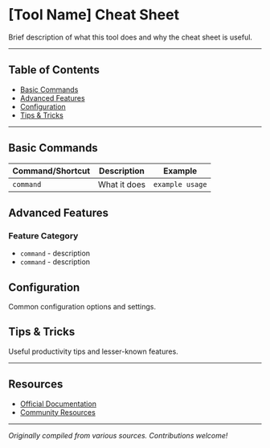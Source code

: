 # [Tool Name] Cheat Sheet

Brief description of what this tool does and why the cheat sheet is useful.

---

## Table of Contents
- [Basic Commands](#basic-commands)
- [Advanced Features](#advanced-features)
- [Configuration](#configuration)
- [Tips & Tricks](#tips--tricks)

---

## Basic Commands

| Command/Shortcut | Description | Example |
|------------------|-------------|---------|
| `command` | What it does | `example usage` |

## Advanced Features

### Feature Category
- `command` - description
- `command` - description

## Configuration

Common configuration options and settings.

## Tips & Tricks

Useful productivity tips and lesser-known features.

---

## Resources
- [Official Documentation](link)
- [Community Resources](link)

---
*Originally compiled from various sources. Contributions welcome!*

